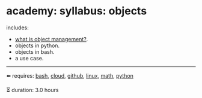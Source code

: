 # academy: syllabus: objects

includes:
- [what is object management?](https://github.com/kamangir/bluer-objects).
- objects in python.
- objects in bash.
- a use case.

---

⬅️ requires: [bash](./bash.md), [cloud](./cloud.md), [github](./github.md), [linux](./linux.md), [math](./math.md), [python](./python.md)


⏳ duration: 3.0 hours

